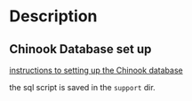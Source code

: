 # Description

## Chinook Database set up

[instructions to setting up the Chinook database](https://database.guide/2-sample-databases-sqlite/)

the sql script is saved in the `support` dir.
